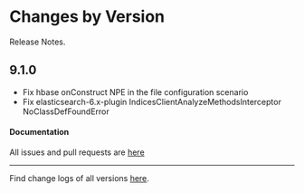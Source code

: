 Changes by Version
==================
Release Notes.

9.1.0
------------------

* Fix hbase onConstruct NPE in the file configuration scenario
* Fix elasticsearch-6.x-plugin IndicesClientAnalyzeMethodsInterceptor NoClassDefFoundError

#### Documentation

All issues and pull requests are [here](https://github.com/apache/skywalking/milestone/194?closed=1)

------------------
Find change logs of all versions [here](changes).
